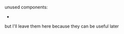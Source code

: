unused components:

- <AddressBalanceZeroconf />

but I'll leave them here because they can be useful later
